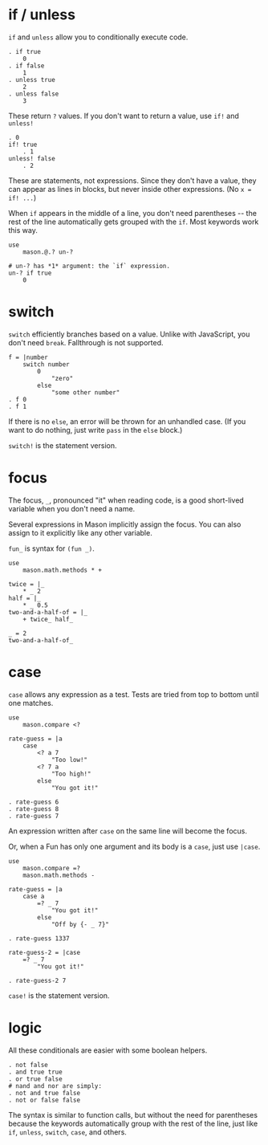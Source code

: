 # if / unless

`if` and `unless` allow you to conditionally execute code.

	. if true
		0
	. if false
		1
	. unless true
		2
	. unless false
		3

These return `?` values. If you don't want to return a value, use `if!` and `unless!`

	. 0
	if! true
		. 1
	unless! false
		. 2

These are statements, not expressions. Since they don't have a value, they can appear as lines in blocks, but never inside other expressions. (No `x = if! ...`)

When `if` appears in the middle of a line, you don't need parentheses -- the rest of the line automatically gets grouped with the `if`. Most keywords work this way.

	use
		mason.@.? un-?

	# un-? has *1* argument: the `if` expression.
	un-? if true
		0



# switch

`switch` efficiently branches based on a value.
Unlike with JavaScript, you don't need `break`. Fallthrough is not supported.

	f = |number
		switch number
			0
				"zero"
			else
				"some other number"
	. f 0
	. f 1

If there is no `else`, an error will be thrown for an unhandled case.
(If you want to do nothing, just write `pass` in the `else` block.)

`switch!` is the statement version.



# focus

The focus, `_`, pronounced "it" when reading code, is a good short-lived variable when you don't need a name.

Several expressions in Mason implicitly assign the focus.
You can also assign to it explicitly like any other variable.

`fun_` is syntax for `(fun _)`.

	use
		mason.math.methods * +

	twice = |_
		* _ 2
	half = |_
		* _ 0.5
	two-and-a-half-of = |_
		+ twice_ half_

	_ = 2
	two-and-a-half-of_



# case

`case` allows any expression as a test. Tests are tried from top to bottom until one matches.

	use
		mason.compare <?

	rate-guess = |a
		case
			<? a 7
				"Too low!"
			<? 7 a
				"Too high!"
			else
				"You got it!"

	. rate-guess 6
	. rate-guess 8
	. rate-guess 7

An expression written after `case` on the same line will become the focus.

Or, when a Fun has only one argument and its body is a `case`, just use `|case`.

	use
		mason.compare =?
		mason.math.methods -

	rate-guess = |a
		case a
			=? _ 7
				"You got it!"
			else
				"Off by {- _ 7}"

	. rate-guess 1337

	rate-guess-2 = |case
		=? _ 7
			"You got it!"

	. rate-guess-2 7

`case!` is the statement version.



# logic

All these conditionals are easier with some boolean helpers.

	. not false
	. and true true
	. or true false
	# nand and nor are simply:
	. not and true false
	. not or false false

The syntax is similar to function calls, but without the need for parentheses because the keywords automatically group with the rest of the line, just like `if`, `unless`, `switch`, `case`, and others.
